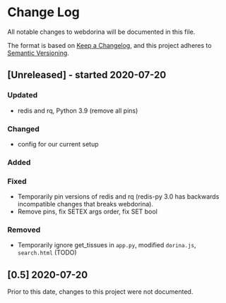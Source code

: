 # Change Log
All notable changes to webdorina will be documented in this file.

The format is based on [Keep a Changelog](http://keepachangelog.com/), 
and this project adheres to [Semantic Versioning](http://semver.org/).

## [Unreleased] - started 2020-07-20

### Updated
- redis and rq, Python 3.9 (remove all pins)

### Changed
- config for our current setup

### Added

### Fixed
- Temporarily pin versions of redis and rq (redis-py 3.0 has backwards incompatible changes that breaks webdorina).
- Remove pins, fix SETEX args order, fix SET bool 

### Removed
- Temporarily ignore get_tissues in `app.py`, modified `dorina.js`, `search.html` (TODO)

## [0.5] 2020-07-20

Prior to this date, changes to this project were not documented.
